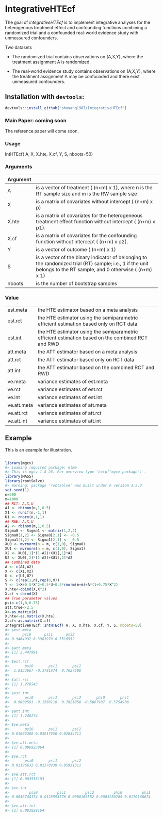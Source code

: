 
<!-- README.md is generated from README.Rmd. Please edit that file -->

# IntegrativeHTEcf

The goal of *IntegrativeHTEcf* is to implement integrative analyses for
the heterogenous treatment effect and confounding functions combining a
randomized trial and a confounded real-world evidence study with
unmeasured confounders.

Two datasets

  - The randomized trial contains observations on (A,X,Y), where the
    treatment assignment A is randomized.

  - The real-world evidence study contains observations on (A,X,Y),
    where the treatment assignment A may be confounded and there exist
    unmeasured confounders.

## Installation with `devtools`:

``` r
devtools::install_github("shuyang1987/IntegrativeHTEcf")
```

### Main Paper: coming soon

The reference paper will come soon.

### Usage

IntHTEcf( A, X, X.hte, X.cf, Y, S,
nboots=50)

### Arguments

| Argument |                                                                                                                                                                  |
| -------- | ---------------------------------------------------------------------------------------------------------------------------------------------------------------- |
| A        | is a vector of treatment ( (n+m) x 1), where n is the RT sample size and m is the RW sample size                                                                 |
| X        | is a matrix of covariates without intercept ( (n+m) x p)                                                                                                         |
| X.hte    | is a matrix of covariates for the heterogeneous treatment effect function without intercept ( (n+m) x p1).                                                       |
| X.cf     | is a matrix of covariates for the confounding function without intercept ( (n+m) x p2).                                                                          |
| Y        | is a vector of outcome ( (n+m) x 1)                                                                                                                              |
| S        | is a vector of the binary indicator of belonging to the randomized trial (RT) sample; i.e., 1 if the unit belongs to the RT sample, and 0 otherwise ( (n+m) x 1) |
| nboots   | is the number of bootstrap samples                                                                                                                               |

### Value

|             |                                                                                                   |
| ----------- | ------------------------------------------------------------------------------------------------- |
| est.meta    | the HTE estimator based on a meta analysis                                                        |
| est.rct     | the HTE estimator using the semiparametric efficient estimation based only on RCT data            |
| est.int     | the HTE estimator using the semiparametric efficient estimation based on the combined RCT and RWD |
| att.meta    | the ATT estimator based on a meta analysis                                                        |
| att.rct     | the ATT estimator based only on RCT data                                                          |
| att.int     | the ATT estimator based on the combined RCT and RWD                                               |
| ve.meta     | variance estimates of est.meta                                                                    |
| ve.rct      | variance estimates of est.rct                                                                     |
| ve.int      | variance estimates of est.int                                                                     |
| ve.att.meta | variance estimates of att.meta                                                                    |
| ve.att.rct  | variance estimates of att.rct                                                                     |
| ve.att.int  | variance estimates of att.int                                                                     |

## Example

This is an example for illustration.

``` r

library(mgcv)
#> Loading required package: nlme
#> This is mgcv 1.8-26. For overview type 'help("mgcv-package")'.
library(MASS)
library(rootSolve)
#> Warning: package 'rootSolve' was built under R version 3.5.3
set.seed(1)
n=500
m=1000
## RCT: A,X,U
A1 <- rbinom(n,1,0.5)
X1 <- runif(n,-1,1)
U1 <- rnorm(n,1,1)
## RWE: A,X,U
A2 <- rbinom(m,1,0.5)
Sigma0 <- Sigma1 <- matrix(1,2,2)
Sigma0[1,2] <- Sigma0[2,1] <- -0.5
Sigma1[1,2] <- Sigma1[2,1] <-  0.5
XU0 <- mvrnorm(n = m, c(1,0), Sigma0)
XU1 <- mvrnorm(n = m, c(1,0), Sigma1)
X2 <- XU0[,1]*(1-A2)+XU1[,1]*A2
U2 <- XU0[,2]*(1-A2)+XU1[,2]*A2
## Combined data
A <- c(A1,A2)
X <- c(X1,X2)
U <- c(U1,U2)
S <- c(rep(1,n),rep(0,m))
Y <- 1+X+0.5*X^2+0.5*U+0.5*rnorm(n+m)+A*(1+0.75*X^2)
X.hte<-cbind(X,X^2)
X.cf <-cbind(X)
## True parameter values
psi<-c(1,0,0.75)
att.true<-2.5
X<-as.matrix(X)
X.hte<-as.matrix(X.hte)
X.cf<-as.matrix(X.cf)
IntegrativeHTEcf::IntHTEcf( A, X, X.hte, X.cf, Y, S, nboots=50)
#> $est.meta
#>      psi0      psi1      psi2 
#> 0.9464932 0.3981970 0.5516552 
#> 
#> $att.meta
#> [1] 2.447991
#> 
#> $est.rct
#>       psi0       psi1       psi2 
#>  1.0153667 -0.1781974  0.7627508 
#> 
#> $att.rct
#> [1] 1.276543
#> 
#> $est.int
#>       psi0       psi1       psi2       phi0       phi1 
#>  0.9802591 -0.1580110  0.7821850 -0.5007907  0.5754986 
#> 
#> $att.int
#> [1] 1.248274
#> 
#> $ve.meta
#>       psi0       psi1       psi2 
#> 0.01092300 0.03917656 0.02634711 
#> 
#> $ve.att.meta
#> [1] 0.006923964
#> 
#> $ve.rct
#>       psi0       psi1       psi2 
#> 0.01196633 0.01370939 0.05931311 
#> 
#> $ve.att.rct
#> [1] 0.003533183
#> 
#> $ve.int
#>         psi0         psi1         psi2         phi0         phi1 
#> 0.0038744174 0.0128593576 0.0008165552 0.0061280205 0.0170160074 
#> 
#> $ve.att.int
#> [1] 0.003828164
```
